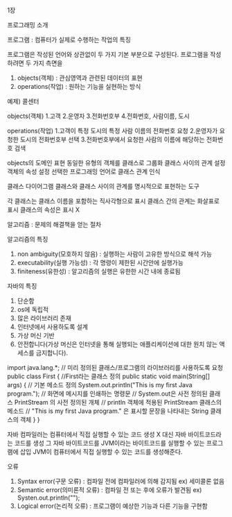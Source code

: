 1장

프로그래밍 소개

프로그램 : 컴퓨터가 실제로 수행하는 작업의 특징

프로그램은 작성된 언어와 상관없이 두 가지 기본 부분으로 구성된다.
프로그램을 작성하려면 두 가지 측면을 

1. objects(객체) : 관심영역과 관련된 데이터의 표현
2. operations(작업) : 원하는 기능을 실현하는 방식


예제) 콜센터

objects(객체)
1.고객
2.운영자
3.전화번호부
4.전화번호, 사람이름, 도시

operations(작업)
1.고객이 특정 도시의 특정 사람 이름의 전화번호 요청
2.운영자가 요청한 도시의 전화번호부 선택
3.전화번호부에서 요청한 사람의 이름에 해당하는 전화번호 검색


objects의 도메인 표현
동일한 유형의 객체를 클래스로 그룹화
클래스 사이의 관계 설정
객체의 속성 설정
선택한 프로그래밍 언어로 클래스 관계 인식

클래스 다이어그램
클래스와 클래스 사이의 관계를 명시적으로 표현하는 도구

각 클래스는 클래스 이름을 포함하는 직사각형으로 표시
클래스 간의 관계는 화살표로 표시
클래스의 속성은 표시 X

알고리즘 : 문제의 해결책을 얻는 절차

알고리즘의 특징
1. non ambiguity(모호하지 않음) : 실행하는 사람이 고유한 방식으로 해석 가능
2. executability(실행 가능성) : 각 명령이 제한된 시간안에 실행가능
3. finiteness(유한성) : 알고리즘의 실행은 유한한 시간 내에 종료됨


자바의 특징
1. 단순함
2. os에 독립적
3. 많은 라이브러리 존재
4. 인터넷에서 사용하도록 설계
5. 가상 머신 기반
5. 안전합니다(가상 머신은 인터넷을 통해 실행되는 애플리케이션에 대한 원치 않는 액세스를 금지합니다).


import java.lang.*; // 미리 정의된 클래스/프로그램의 라이브러리를 사용하도록 요청
public class First {  //First라는 클래스 정의
    public static void main(String[] args) {  // 기본 메소드 정의
        System.out.println("This is my first Java program."); // 화면에 메시지를 인쇄하는 명령문
                                                              // System.out은 사전 정의된 클래스 PrintStream 의 사전 정의된 개체
                                                              // println 객체에 적용된 PrintStream 클래스의 메소드
                                                              // "This is my first Java program." 은 표시할 문장을 나타내는 String 클래스의 객체
    }
}


자바 컴파일러는 컴퓨터에서 직접 실행할 수 있는 코드 생성 X
대신 자바 바이트코드라는 코드를 생성
그 자바 바이트코드를 JVM이라는 바이트코드를 실행할 수 있는 프로그램에 삽입
JVM이 컴퓨터에서 직접 실행할 수 있는 코드를 생성해준다.

오류
1. Syntax error(구문 오류) : 컴파일 전에 컴파일러에 의해 감지됨
                            ex) 세미콜론 없음
2. Semantic error(의미론적 오류) : 컴파일 전 또는 후에 오류가 발견됨
                            ex) Systen.out.println("");
3. Logical error(논리적 오류) : 프로그램이 예상한 기능과 다른 기능을 구현함







